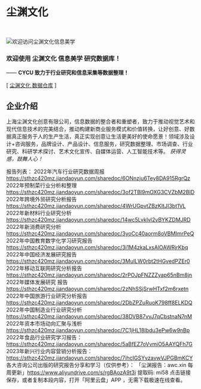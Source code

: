 # 尘渊文化

<br>

![欢迎访问尘渊文化信息美学]( "欢迎访问CYCU")  

### 欢迎使用 尘渊文化 信息美学 研究数据库！
—— **CYCU 致力于行业研究和信息采集等数据整理！**  

[ [尘渊文化 数据仓库](https://www.321one.comc/) ]

## 企业介绍
上海尘渊文化创意有限公司，信息数据的整合者和重塑者，致力于推动视觉艺术和现代信息技术的完美结合，推动构建新商业服务模式和价值转换，让好创意、好数据真正服务于人的生产生活，真正实现创意让生活更美好的使命愿景！领域涉及设计+咨询服务，品牌设计、产品设计、信息服务，研究数据整理、市场调查、行业研究、科研学术探讨、艺术文化宣传、自媒体运营、人工智能技术等。
*获得灵感，鼓舞人心！*


报告列表：
2022年汽车行业研究数据周报
https://sthzc420mz.jiandaoyun.com/sharedoc/6ONnzju6Tey8DA915RgrQz
2022年预制菜行业分析和整理
https://sthzc420mz.jiandaoyun.com/sharedoc/3of2TBl9mOXG3CVZbM2BID
2022年跨境外贸研究分析报告
https://sthzc420mz.jiandaoyun.com/sharedoc/4WrUGpvtZBzKItJI3bt1VL
2022年新材料行业研究分析
https://sthzc420mz.jiandaoyun.com/sharedoc/14wc5Lvklvl2vBYKZDMJRD
2022年新消费研究分析
https://sthzc420mz.jiandaoyun.com/sharedoc/3yoCc40aorm8oVBMImrPeQ
2022年中国教育数字化学习研究报告
https://sthzc420mz.jiandaoyun.com/sharedoc/3i1M4zkaLxsAlOAWRjrKbq
2022年中国经济发展研究报告
https://sthzc420mz.jiandaoyun.com/sharedoc/3MuILW0rbt2tHGvedPZEr0
2022年移动互联网研究分析报告
https://sthzc420mz.jiandaoyun.com/sharedoc/2rPOJpFNZZZyap65nBm8jn
2022年媒体发展研究 报告
https://sthzc420mz.jiandaoyun.com/sharedoc/2zNhSSjSrwHTxf2m6rxetn
2022年中国旅游行业研究分析报告
https://sthzc420mz.jiandaoyun.com/sharedoc/2DbZPZuRuoK798ff8ELKDQ
2022年中国制造业行业研究分析
https://sthzc420mz.jiandaoyun.com/sharedoc/38DVB87vvJ7qCbstnaN7nM
2022年资本市场动向汇聚与浅析
https://sthzc420mz.jiandaoyun.com/sharedoc/7C1jHL18Ibdu3ePw6w9nBp
2022年食品行业研究学习报告：
https://sthzc420mz.jiandaoyun.com/sharedoc/5aBfEZ7oVvmiO5AAYQFh7G
2023年新兴行业内容营销分析报告：
https://sthzc420mz.jiandaoyun.com/sharedoc/7ihcIGSYvzavwVJPGBmKCY
各大咨询公司出版的研究报告分享和学习（仅供参考）：
「尘渊报告：awc.xin 每周更新」https://www.aliyundrive.com/s/rgBAozA9t3i 提取码: mi58
点击链接保存，或者复制本段内容，打开「阿里云盘」APP ，无需下载极速在线查看。



